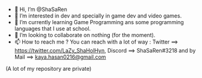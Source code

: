 - 👋 Hi, I’m @ShaSaRen
- 👀 I’m interested in dev and specially in game dev and video games.
- 🌱 I’m currently learning Game Programming ans some programming languages that I use at school.
- 💞️ I’m looking to collaborate on nothing (for the moment).
- 📫 How to reach me ? You can reach with a lot of way : Twitter ==> https://twitter.com/LaZy_ShaHolHyn, Discord ==> ShaSaRen#3218 and by Mail ==> kaya.hasan0216@gmail.com

(A lot of my repository are private)

<!---
ShaSaRen/ShaSaRen is a ✨ special ✨ repository because its `README.md` (this file) appears on your GitHub profile.
You can click the Preview link to take a look at your changes.
--->
